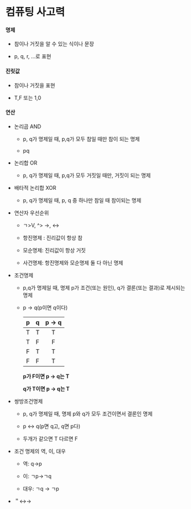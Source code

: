 # 컴퓨팅 사고력

#### 명제

- 참이나 거짓을 알 수 있는 식이나 문장

- p, q, r, ...로 표현

#### 진릿값

- 참이나 거짓을 표현

- T,F 또는 1,0

#### 연산

- 논리곱 AND

  - p, q가 명제일 때, p,q가 모두 참일 때만 참이 되는 명제

  - pq

- 논리합 OR
  - p, q가 명제일 때, p,q가 모두 거짓일 때만, 거짓이 되는 명제

- 배타적 논리합 XOR
  - p, q가 명제일 때, p, q 중 하나만 참일 때 참이되는 명제

- 연산자 우선순위

  - ㄱ>V, ^> →, ↔

  - 항진명제 : 진리값이 항상 참

  - 모순명제: 진리값이 항상 거짓

  - 사건명제: 항진명제와 모순명제  둘 다 아닌 명제

- 조건명제

  - p,q가 명제일 때, 명제 p가 조건(또는 원인), q가 결론(또는 결과)로 제시되는 명제

  - p → q(p이면 q이다)

    |  p   |  q   | p → q |
    | :--: | :--: | :---: |
    |  T   |  T   |   T   |
    |  T   |  F   |   F   |
    |  F   |  T   |   T   |
    |  F   |  F   |   T   |

    **p가 F이면 p → q는 T**

    **q가 T이면 p → q는 T**

- 쌍방조건명제

  - p, q가 명제일 때, 명제 p와 q가 모두 조건이면서 결론인 명제

  - p ↔ q(p면 q고, q면 p다)

  - 두개가 같으면 T 다르면 F

- 조건 명제의 역, 이, 대우

  - 역: q→p

  - 이: ㄱp→ㄱq

  - 대우: ㄱq → ㄱp

- ＂↔→

